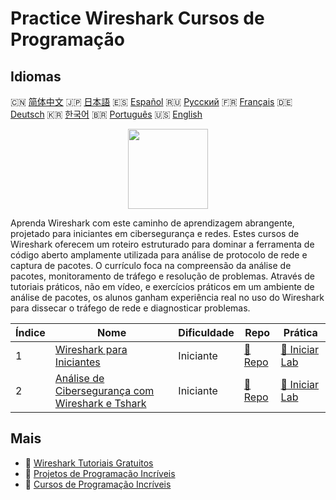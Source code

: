 # Practice Wireshark Cursos de Programação

## Idiomas

🇨🇳 [简体中文](README_zh.md) 🇯🇵 [日本語](README_ja.md) 🇪🇸 [Español](README_es.md) 🇷🇺 [Русский](README_ru.md) 🇫🇷 [Français](README_fr.md) 🇩🇪 [Deutsch](README_de.md) 🇰🇷 [한국어](README_ko.md) 🇧🇷 [Português](README_pt.md) 🇺🇸 [English](README.md) 

<div align="center">
<img width="128px" src="https://file.labex.io/path/OuFutztV2dPZ.png">
</div>

Aprenda Wireshark com este caminho de aprendizagem abrangente, projetado para iniciantes em cibersegurança e redes. Estes cursos de Wireshark oferecem um roteiro estruturado para dominar a ferramenta de código aberto amplamente utilizada para análise de protocolo de rede e captura de pacotes. O currículo foca na compreensão da análise de pacotes, monitoramento de tráfego e resolução de problemas. Através de tutoriais práticos, não em vídeo, e exercícios práticos em um ambiente de análise de pacotes, os alunos ganham experiência real no uso do Wireshark para dissecar o tráfego de rede e diagnosticar problemas.

|   Índice | Nome                                                                                                                             | Dificuldade   | Repo                                                                                      | Prática                                                                                        |
|----------|----------------------------------------------------------------------------------------------------------------------------------|---------------|-------------------------------------------------------------------------------------------|------------------------------------------------------------------------------------------------|
|        1 | [Wireshark para Iniciantes](https://labex.io/pt/courses/wireshark-for-beginners)                                                 | Iniciante     | [🔗 Repo](https://github.com/labex-labs/wireshark-for-beginners)                          | [🚀 Iniciar Lab](https://labex.io/pt/courses/wireshark-for-beginners)                          |
|        2 | [Análise de Cibersegurança com Wireshark e Tshark](https://labex.io/pt/courses/cybersecurity-analysis-with-wireshark-and-tshark) | Iniciante     | [🔗 Repo](https://github.com/labex-labs/cybersecurity-analysis-with-wireshark-and-tshark) | [🚀 Iniciar Lab](https://labex.io/pt/courses/cybersecurity-analysis-with-wireshark-and-tshark) |

## Mais

- 🔗 [Wireshark Tutoriais Gratuitos](https://github.com/labex-labs/wireshark-free-tutorials)
- 🔗 [Projetos de Programação Incríveis](https://github.com/labex-labs/awesome-programming-projects)
- 🔗 [Cursos de Programação Incríveis](https://github.com/labex-labs/awesome-programming-courses)

